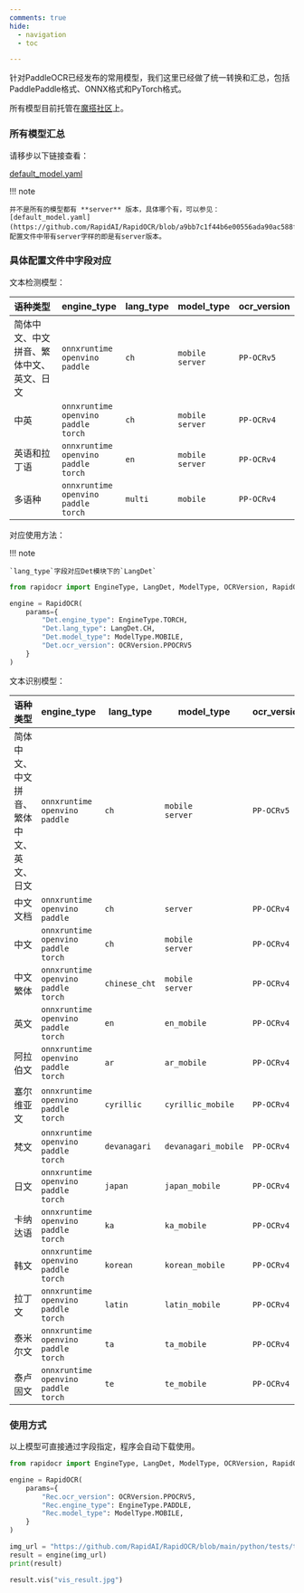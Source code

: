 ```yaml
---
comments: true
hide:
  - navigation
  - toc

---
```


针对PaddleOCR已经发布的常用模型，我们这里已经做了统一转换和汇总，包括PaddlePaddle格式、ONNX格式和PyTorch格式。

所有模型目前托管在[魔搭社区](https://www.modelscope.cn/models/RapidAI/RapidOCR/files)上。

### 所有模型汇总

请移步以下链接查看：

[default_model.yaml](https://github.com/RapidAI/RapidOCR/blob/main/python/rapidocr/default_models.yaml)

!!! note

    并不是所有的模型都有 **server** 版本，具体哪个有，可以参见：[default_model.yaml](https://github.com/RapidAI/RapidOCR/blob/a9bb7c1f44b6e00556ada90ac588f020d7637c4b/python/rapidocr/default_models.yaml)。配置文件中带有server字样的即是有server版本。

### 具体配置文件中字段对应

文本检测模型：

|语种类型|engine_type| lang_type|model_type|ocr_version|
|:---|:---|:---|:---|:---|
|简体中文、中文拼音、繁体中文、英文、日文|`onnxruntime` <br/> `openvino` <br/> `paddle`|`ch`|`mobile`<br/> `server`|`PP-OCRv5`|
|中英|`onnxruntime` <br/> `openvino` <br/> `paddle` <br/> `torch`|`ch`|`mobile`<br/> `server`|`PP-OCRv4`|
|英语和拉丁语|`onnxruntime` <br/> `openvino` <br/> `paddle` <br/> `torch`|`en`|`mobile`<br/> `server`|`PP-OCRv4`<br/>|
|多语种|`onnxruntime` <br/> `openvino` <br/> `paddle` <br/> `torch`|`multi`|`mobile`|`PP-OCRv4`<br/>|

对应使用方法：

!!! note

    `lang_type`字段对应Det模块下的`LangDet`

```python
from rapidocr import EngineType, LangDet, ModelType, OCRVersion, RapidOCR

engine = RapidOCR(
    params={
        "Det.engine_type": EngineType.TORCH,
        "Det.lang_type": LangDet.CH,
        "Det.model_type": ModelType.MOBILE,
        "Det.ocr_version": OCRVersion.PPOCRV5
    }
)
```

文本识别模型：

| 语种类型       | engine_type               | lang_type         | model_type      | ocr_version       |
|----------------|---------------------------|-------------------|-----------------|-------------------|
| 简体中文、中文拼音、繁体中文、英文、日文 | `onnxruntime`<br>`openvino`<br>`paddle` | `ch`            | `mobile`<br>`server` | `PP-OCRv5` |
| 中文文档       | `onnxruntime`<br>`openvino`<br>`paddle` | `ch`            | `server` | `PP-OCRv4` |
| 中文           | `onnxruntime`<br>`openvino`<br>`paddle`<br>`torch` | `ch`            | `mobile`<br>`server` | `PP-OCRv4` |
| 中文繁体       | `onnxruntime`<br>`openvino`<br>`paddle`<br>`torch` | `chinese_cht`   | `mobile`<br>`server`   | `PP-OCRv4` |
| 英文           | `onnxruntime`<br>`openvino`<br>`paddle`<br>`torch` | `en`            | `en_mobile`     | `PP-OCRv4` |
| 阿拉伯文       | `onnxruntime`<br>`openvino`<br>`paddle`<br>`torch` | `ar`            | `ar_mobile`     | `PP-OCRv4` |
| 塞尔维亚文     | `onnxruntime`<br>`openvino`<br>`paddle`<br>`torch` | `cyrillic`      | `cyrillic_mobile` | `PP-OCRv4` |
| 梵文           | `onnxruntime`<br>`openvino`<br>`paddle`<br>`torch` | `devanagari`    | `devanagari_mobile` | `PP-OCRv4` |
| 日文           | `onnxruntime`<br>`openvino`<br>`paddle`<br>`torch` | `japan`         | `japan_mobile`  | `PP-OCRv4` |
| 卡纳达语       | `onnxruntime`<br>`openvino`<br>`paddle`<br>`torch` | `ka`            | `ka_mobile`     | `PP-OCRv4` |
| 韩文           | `onnxruntime`<br>`openvino`<br>`paddle`<br>`torch` | `korean`        | `korean_mobile` | `PP-OCRv4` |
| 拉丁文         | `onnxruntime`<br>`openvino`<br>`paddle`<br>`torch` | `latin`         | `latin_mobile`  | `PP-OCRv4` |
| 泰米尔文       | `onnxruntime`<br>`openvino`<br>`paddle`<br>`torch` | `ta`            | `ta_mobile`     | `PP-OCRv4` |
| 泰卢固文       | `onnxruntime`<br>`openvino`<br>`paddle`<br>`torch` | `te`            | `te_mobile`     | `PP-OCRv4` |

### 使用方式

以上模型可直接通过字段指定，程序会自动下载使用。

```python linenums="1" hl_lines="4"
from rapidocr import EngineType, LangDet, ModelType, OCRVersion, RapidOCR

engine = RapidOCR(
    params={
        "Rec.ocr_version": OCRVersion.PPOCRV5,
        "Rec.engine_type": EngineType.PADDLE,
        "Rec.model_type": ModelType.MOBILE,
    }
)

img_url = "https://github.com/RapidAI/RapidOCR/blob/main/python/tests/test_files/ch_en_num.jpg?raw=true"
result = engine(img_url)
print(result)

result.vis("vis_result.jpg")
```
